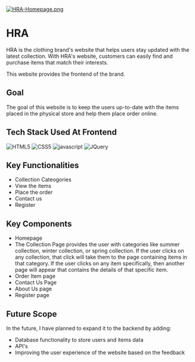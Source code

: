 [![HRA-Homepage.png](https://i.postimg.cc/zDHk9GH3/HRA-Homepage.png)](https://postimg.cc/BtsDFsgG)


# HRA 
HRA is the clothing brand's website that helps users stay updated with the latest collection.
With HRA's website, customers can easily find and purchase items that match their interests.

This website provides the frontend of the brand.

## Goal

The goal of this website is to keep the users up-to-date with the items placed in the physical store and help them place order online.

## Tech Stack Used At Frontend

![HTML5](https://img.shields.io/badge/HTML5-E34F26?style=for-the-badge&logo=html5&logoColor=white)
![CSS5](https://img.shields.io/badge/CSS3-1572B6?style=for-the-badge&logo=css3&logoColor=white)
![javascript](https://img.shields.io/badge/javascript-F7DF1E?style=for-the-badge&logo=javascript&logoColor=black)
![JQuery](https://img.shields.io/badge/jQuery-0769AD?style=for-the-badge&logo=jquery&logoColor=white)


## Key Functionalities

- Collection Cateogories
- View the items
- Place the order
- Contact us
- Register

## Key Components

- Homepage 
- The Collection Page provides the user with categories like summer collection, winter collection, or spring collection. If the user clicks on any collection, that click will take them to the page containing items in that category. If the user clicks on any item specifically, then another page will appear that contains the details of that specific item.
- Order Item page
- Contact Us Page
- About Us page
- Register page

## Future Scope

In the future, I have planned to expand it to the backend by adding:
- Database functionality to store users and items data
- API's 
- Improving the user experience of the website based on the feedback





